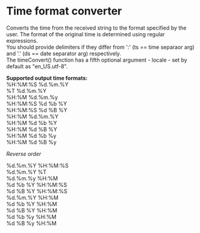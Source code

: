 # Time format converter

Converts the time from the received string to the format specified by the user.
The format of the original time is determined using regular expressions. 
<br>You should provide delimiters if they differ from ':' (ts == time separaor arg) and '.' (ds == date separator arg) respectively. 
<br>The timeConvert() function has a fifth optional argument - locale - set by default as "en_US.utf-8".
<br>

**Supported output time formats:**<br>
%H:%M:%S %d.%m.%Y<br>
%T %d.%m.%Y<br>
%H:%M %d.%m.%y<br>
%H:%M:%S %d %b %Y<br>
%H:%M:%S %d %B %Y<br>
%H:%M %d.%m.%Y<br>
%H:%M %d %b %Y<br>
%H:%M %d %B %Y<br>
%H:%M %d %b %y<br>
%H:%M %d %B %y<br>

*Reverse order*<br>

%d.%m.%Y %H:%M:%S<br>
%d.%m.%Y %T<br>
%d.%m.%y %H:%M<br>
%d %b %Y %H:%M:%S<br>
%d %B %Y %H:%M:%S<br>
%d.%m.%Y %H:%M<br>
%d %b %Y %H:%M<br>
%d %B %Y %H:%M<br>
%d %b %y %H:%M<br>
%d %B %y %H:%M<br>

